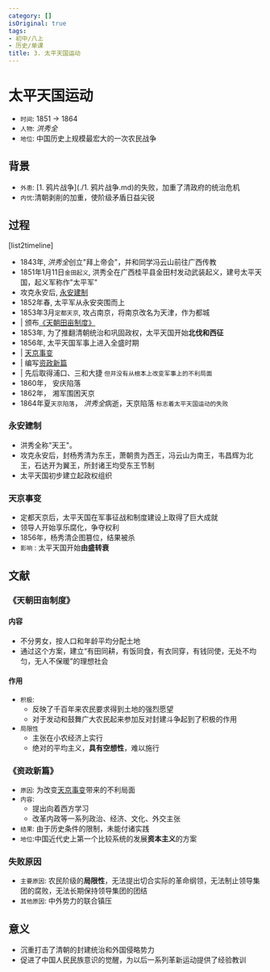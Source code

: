 ```yaml
---
category: []
isOriginal: true
tags:
- 初中/八上
- 历史/单课
title: 3. 太平天国运动
---
```

# 太平天国运动
- `时间`: 1851 -> 1864
- `人物`: *洪秀全*
- `地位`: 中国历史上规模最宏大的一次农民战争
## 背景
- `外患`: [1. 鸦片战争](./1. 鸦片战争.md)的失败，加重了清政府的统治危机
- `内忧`:清朝剥削的加重，使阶级矛盾日益尖锐
## 过程
[list2timeline]
- 1843年,  *洪秀全*创立"拜上帝会"，并和同学冯云山前往广西传教
- 1851年1月11日`金田起义`,   洪秀全在广西桂平县金田村发动武装起义，建号太平天国，起义军称作"太平军"
- 攻克永安后,  [永安建制](#永安建制)
- 1852年春,  太平军从永安突围而上
- 1853年3月`定都天京`,   攻占南京，将南京改名为天津，作为都城
- | 颁布[《天朝田亩制度》](#《天朝田亩制度》)
- 1853年,  为了推翻清朝统治和巩固政权，太平天国开始**北伐和西征**
- 1856年,  太平天国军事上进入全盛时期
- | [天京事变](#天京事变)
- | 编写[资政新篇](#《资政新篇》)
- | 先后取得浦口、三和大捷 `但并没有从根本上改变军事上的不利局面`
- 1860年，  安庆陷落
- 1862年，  湘军围困天京
- 1864年夏`天京陷落`，  *洪秀全*病逝，天京陷落 `标志着太平天国运动的失败`
### 永安建制
- 洪秀全称"天王"。
- 攻克永安后，封杨秀清为东王，萧朝贵为西王，冯云山为南王，韦昌辉为北王，石达开为翼王，所封诸王均受东王节制
- 太平天国初步建立起政权组织
### 天京事变
- 定都天京后，太平天国在军事征战和制度建设上取得了巨大成就
- 领导人开始享乐腐化，争夺权利
- 1856年，杨秀清企图篡位，结果被杀
- `影响` : 太平天国开始**由盛转衰**
## 文献

### 《天朝田亩制度》
#### 内容
- 不分男女，按人口和年龄平均分配土地
- 通过这个方案，建立“有田同耕，有饭同食，有衣同穿，有钱同使，无处不均匀，无人不保暖”的理想社会
#### 作用
- `积极`:
    - 反映了千百年来农民要求得到土地的强烈愿望
    - 对于发动和鼓舞广大农民起来参加反对封建斗争起到了积极的作用
- `局限性`
    - 主张在小农经济上实行
    - 绝对的平均主义，**具有空想性**，难以施行
### 《资政新篇》
- `原因`: 为改变[天京事变](#天京事变)带来的不利局面
- `内容`:
    - 提出向着西方学习
    - 改革内政等一系列政治、经济、文化、外交主张
- `结果`: 由于历史条件的限制，未能付诸实践
- `地位`:中国近代史上第一个比较系统的发展**资本主义**的方案
### 失败原因
- `主要原因`: 农民阶级的**局限性**，无法提出切合实际的革命纲领，无法制止领导集团的腐败，无法长期保持领导集团的团结 
- `其他原因`: 中外势力的联合镇压
## 意义
- 沉重打击了清朝的封建统治和外国侵略势力
- 促进了中国人民民族意识的觉醒，为以后一系列革新运动提供了经验教训